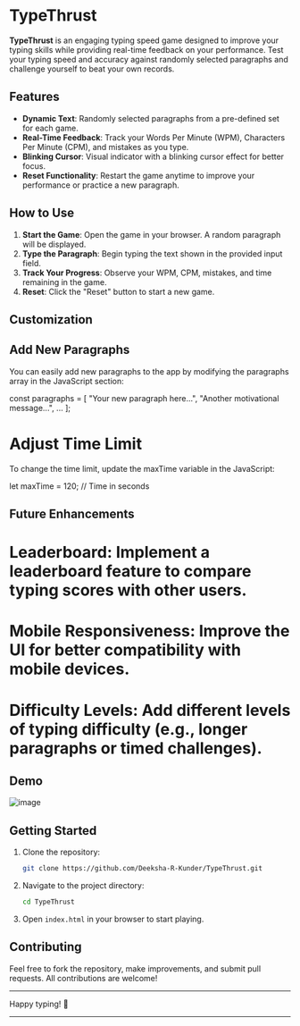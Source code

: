# TypeThrust

**TypeThrust** is an engaging typing speed game designed to improve your typing skills while providing real-time feedback on your performance. Test your typing speed and accuracy against randomly selected paragraphs and challenge yourself to beat your own records.

## Features

- **Dynamic Text**: Randomly selected paragraphs from a pre-defined set for each game.
- **Real-Time Feedback**: Track your Words Per Minute (WPM), Characters Per Minute (CPM), and mistakes as you type.
- **Blinking Cursor**: Visual indicator with a blinking cursor effect for better focus.
- **Reset Functionality**: Restart the game anytime to improve your performance or practice a new paragraph.

## How to Use

1. **Start the Game**: Open the game in your browser. A random paragraph will be displayed.
2. **Type the Paragraph**: Begin typing the text shown in the provided input field.
3. **Track Your Progress**: Observe your WPM, CPM, mistakes, and time remaining in the game.
4. **Reset**: Click the "Reset" button to start a new game.

## Customization
## Add New Paragraphs
You can easily add new paragraphs to the app by modifying the paragraphs array in the JavaScript section:


const paragraphs = [
    "Your new paragraph here...",
    "Another motivational message...",
    ...
];

# Adjust Time Limit
To change the time limit, update the maxTime variable in the JavaScript:

let maxTime = 120;  // Time in seconds

## Future Enhancements
# Leaderboard: Implement a leaderboard feature to compare typing scores with other users.
# Mobile Responsiveness: Improve the UI for better compatibility with mobile devices.
# Difficulty Levels: Add different levels of typing difficulty (e.g., longer paragraphs or timed challenges).

## Demo

![image](https://github.com/user-attachments/assets/17d151a0-7edb-48fa-a9f8-2c79368ff7de)


## Getting Started

1. Clone the repository:
   ```bash
   git clone https://github.com/Deeksha-R-Kunder/TypeThrust.git
   ```
2. Navigate to the project directory:
   ```bash
   cd TypeThrust
   ```
3. Open `index.html` in your browser to start playing.

## Contributing

Feel free to fork the repository, make improvements, and submit pull requests. All contributions are welcome!

---

Happy typing! 🚀

---
